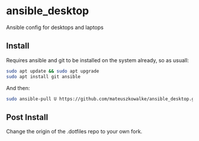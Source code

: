 # ansible_desktop
Ansible config for desktops and laptops

## Install
Requires ansible and git to be installed on the system already, so as usuall:
```sh
sudo apt update && sudo apt upgrade
sudo apt install git ansible
```
And then:
```sh
sudo ansible-pull U https://github.com/mateuszkowalke/ansible_desktop.git
```

## Post Install
Change the origin of the .dotfiles repo to your own fork.
